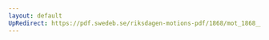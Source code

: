 ```yaml
---
layout: default
UpRedirect: https://pdf.swedeb.se/riksdagen-motions-pdf/1868/mot_1868__ak__00294.pdf
---
```

